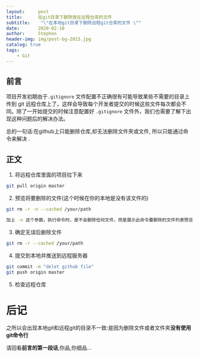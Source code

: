 ```yaml
---
layout:     post
title:      在git目录下删除放在远程仓库的文件
subtitle:    "\"在本地git目录下删除远程git仓库的文件 \""
date:       2020-02-10
author:     Stephen
header-img: img/post-bg-2015.jpg
catalog: true
tags:
    - Git
---
```


## 前言

项目开发初期由于`.gitignore` 文件配置不正确很有可能导致某些不需要的目录上传到 git 远程仓库上了，这样会导致每个开发者提交的时候这些文件每次都会不同。除了一开始提交的时候注意配置好 `.gitignore` 文件外，我们也需要了解下出现这种问题后的解决办法。

总的一句话:在github上只能删除仓库,却无法删除文件夹或文件, 所以只能通过命令来解决 .

## 正文
1. 将远程仓库里面的项目拉下来
```bash
git pull origin master 
 ```
2. 预览将要删除的文件(这个时候在你的本地是没有该文件的)
```bash
git rm -r -n --cached /your/path

加上 -n 这个参数，执行命令时，是不会删除任何文件，而是展示此命令要删除的文件列表预览。
```

3. 确定无误后删除文件
```bash
git rm -r --cached /your/path
```

4. 提交到本地并推送到远程服务器
```bash
git commit -m "delet github file"
git push origin master
```

5. 检查远程仓库

# 后记

之所以会出现本地git和远程git的目录不一致:是因为删除文件或者文件夹**没有使用git命令行**

请回看**前言的第一段话**,你品,你细品...